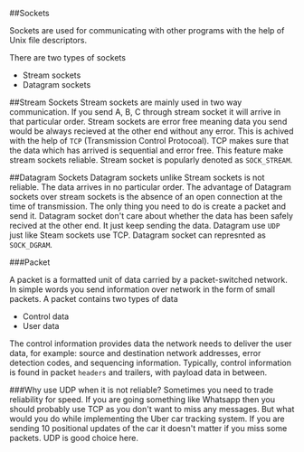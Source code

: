 ##Sockets

Sockets are used for communicating with other programs with the help of Unix file descriptors. 

There are two types of sockets
* Stream sockets
* Datagram sockets

##Stream Sockets
Stream sockets are mainly used in two way communication. If you send A, B, C through stream socket it will arrive in that particular order. Stream sockets are error free meaning data you send would be always recieved at the other end without any error. This is achived with the help of `TCP` (Transmission Control Protocoal). TCP makes sure that the data which has arrived is sequential and error free. This feature make stream sockets reliable. Stream socket is popularly denoted as `SOCK_STREAM`.

##Datagram Sockets
Datagram sockets unlike Stream sockets is not reliable. The data arrives in no particular order. The advantage of Datagram sockets over stream sockets is the absence of an open connection at the time of transmission. The only thing you need to do is create a packet and send it. Datagram socket don't care about whether the data has been safely recived at the other end. It just keep sending the data. Datagram use `UDP` just like Steam sockets use TCP. Datagram socket can represnted as `SOCK_DGRAM`.

###Packet

A packet is a formatted unit of data carried by a packet-switched network. In simple words you send information over network in the form of small packets. A packet contains two types of data

* Control data
* User data

The control information provides data the network needs to deliver the user data, for example: source and destination network addresses, error detection codes, and sequencing information. Typically, control information is found in packet `headers` and trailers, with payload data in between.

###Why use UDP when it is not reliable?
Sometimes you need to trade reliability for speed. If you are going something like Whatsapp then you should probably use TCP as you don't want to miss any messages. But what would you do while implementing the Uber car tracking system. If you are sending 10 positional updates of the car it doesn't matter if you miss some packets. UDP is good choice here. 
